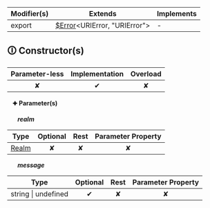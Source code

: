 | Modifier(s)                            | Extends                      | Implements                                    |
|----------------------------------------|------------------------------|-----------------------------------------------|
| export | [$Error](https://hamedfathi.gitbook.io/aurelia-2-doc-api/aot/vm/types/class/error/usderror)&lt;URIError, "URIError"&gt; | - |

## &#128712; Constructor(s)

| Parameter-less                         | Implementation                          | Overload                          |
|:--------------------------------------:|:---------------------------------------:|:---------------------------------:|
| ✘ | ✔ | ✘ |

&nbsp;&nbsp; **&#128966; Parameter(s)**

&nbsp;&nbsp;&nbsp;&nbsp;&nbsp; _**realm**_

| Type                        | Optional                           | Rest                          | Parameter Property                          |
|-----------------------------|:----------------------------------:|:-----------------------------:|:-------------------------------------------:|
| [Realm](https://hamedfathi.gitbook.io/aurelia-2-doc-api/aot/vm/class/realm/realm) | ✘  | ✘ | ✘ |

&nbsp;&nbsp;&nbsp;&nbsp;&nbsp; _**message**_

| Type                        | Optional                           | Rest                          | Parameter Property                          |
|-----------------------------|:----------------------------------:|:-----------------------------:|:-------------------------------------------:|
| string &#124; undefined | ✔  | ✘ | ✘ |